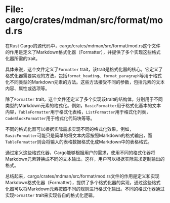 # File: cargo/crates/mdman/src/format/mod.rs

在Rust Cargo的源代码中，cargo/crates/mdman/src/format/mod.rs这个文件的作用是定义了Markdown格式化器（Formatter），并提供了多个实现这些格式化器所需的trait。

具体来说，这个文件定义了`Formatter` trait，该trait是格式化器的核心。它定义了格式化器需要实现的方法，包括`format_heading`、`format_paragraph`等用于格式化不同类型的Markdown元素的方法。这些方法接受不同的参数，包括元素的文本内容、属性或选项等。

除了`Formatter` trait，这个文件还定义了多个实现该trait的结构体，分别用于不同类型的Markdown元素的格式化。例如，`BasicFormatter`用于格式化基本的文本内容，`TableFormatter`用于格式化表格，`ListFormatter`用于格式化列表，`CodeBlockFormatter`用于格式化代码块等等。

不同的格式化器可以根据实际需求实现不同的格式化效果。例如，`BasicFormatter`可能只是简单的将文本内容按照Markdown的格式输出，而`TableFormatter`则会将输入的表格数据格式化成Markdown中的表格格式。

通过定义这些格式化器，Cargo能够根据用户的需求，使用不同的格式化器将Markdown元素转换成不同的文本输出。这样，用户可以根据实际需求定制输出的格式。

总结起来，cargo/crates/mdman/src/format/mod.rs文件的作用是定义和实现Markdown格式化器（Formatter），提供了多个格式化器的实现，通过这些格式化器可以将Markdown元素按照不同的规则进行格式化输出。不同的格式化器通过实现`Formatter` trait来实现各自的格式化逻辑。

